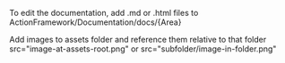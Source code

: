 ﻿To edit the documentation, add .md or .html files to ActionFramework/Documentation/docs/{Area}

Add images to assets folder and reference them relative to that folder src="image-at-assets-root.png" or src="subfolder/image-in-folder.png"